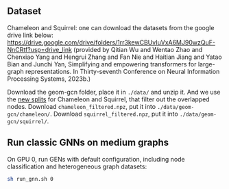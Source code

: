 ## Dataset

Chameleon and Squirrel: one can download the datasets from the google drive link below:
https://drive.google.com/drive/folders/1rr3kewCBUvIuVxA6MJ90wzQuF-NnCRtf?usp=drive_link (provided by Qitian Wu and Wentao Zhao and Chenxiao Yang and Hengrui Zhang and Fan Nie and Haitian Jiang and Yatao Bian and Junchi Yan, Simplifying and empowering transformers for large-graph representations. In Thirty-seventh Conference on Neural Information Processing Systems, 2023b.)

Download the geom-gcn folder, place it in `./data/` and unzip it. And we use the [new splits](https://github.com/yandex-research/heterophilous-graphs/tree/main) for Chameleon and Squirrel, that filter out the overlapped nodes.
Download `chameleon_filtered.npz`, put it into `./data/geom-gcn/chameleon/`.
Download `squirrel_filtered.npz`, put it into `./data/geom-gcn/squirrel/`.

## Run classic GNNs on medium graphs

On GPU 0, run GENs with default configuration, including node classification and heterogeneous graph datasets:
```bash
sh run_gnn.sh 0
```
